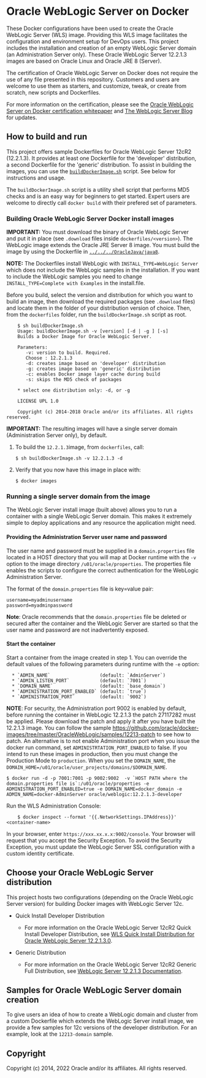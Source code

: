Oracle WebLogic Server on Docker
=================================
These Docker configurations have been used to create the Oracle WebLogic Server (WLS) image. Providing this WLS image facilitates the configuration and environment setup for DevOps users. This project includes the installation and creation of an empty WebLogic Server domain (an Administration Server only). These Oracle WebLogic Server 12.2.1.3 images are based on Oracle Linux and Oracle JRE 8 (Server).

The certification of Oracle WebLogic Server on Docker does not require the use of any file presented in this repository. Customers and users are welcome to use them as starters, and customize, tweak, or create from scratch, new scripts and Dockerfiles.

For more information on the certification, please see the [Oracle WebLogic Server on Docker certification whitepaper](http://www.oracle.com/technetwork/middleware/weblogic/overview/weblogic-server-docker-containers-2491959.pdf) and [The WebLogic Server Blog](https://blogs.oracle.com/WebLogicServer/) for updates.

## How to build and run
This project offers sample Dockerfiles for Oracle WebLogic Server 12cR2 (12.2.1.3). It provides at least one Dockerfile for the 'developer' distribution, a second Dockerfile for the 'generic' distribution. To assist in building the images, you can use the [`buildDockerImage.sh`](dockerfiles/buildDockerImage.sh) script. See below for instructions and usage.

The `buildDockerImage.sh` script is a utility shell script that performs MD5 checks and is an easy way for beginners to get started. Expert users are welcome to directly call `docker build` with their prefered set of parameters.

### Building Oracle WebLogic Server Docker install images
**IMPORTANT:** You must download the binary of Oracle WebLogic Server and put it in place (see `.download` files inside `dockerfiles/<version>`). The WebLogic image extends the Oracle JRE Server 8 image. You must build the image by using the Dockerfile in [`../../../OracleJava/java8`](https://github.com/oracle/docker-images/tree/master/OracleJava/java-8).

**NOTE:** The Dockerfiles install WebLogic with `INSTALL_TYPE=WebLogic Server` which does not include the WebLogic samples in the installation.  If you want to include the WebLogic samples you need to change `INSTALL_TYPE=Complete with Examples` in the install.file.  

Before you build, select the version and distribution for which you want to build an image, then download the required packages (see `.download` files) and locate them in the folder of your distribution version of choice. Then, from the `dockerfiles` folder, run the `buildDockerImage.sh` script as root.

        $ sh buildDockerImage.sh
        Usage: buildDockerImage.sh -v [version] [-d | -g ] [-s]
        Builds a Docker Image for Oracle WebLogic Server.

        Parameters:
           -v: version to build. Required.
           Choose : 12.2.1.3
           -d: creates image based on 'developer' distribution
           -g: creates image based on 'generic' distribution
           -c: enables Docker image layer cache during build
           -s: skips the MD5 check of packages

        * select one distribution only: -d, or -g

        LICENSE UPL 1.0

        Copyright (c) 2014-2018 Oracle and/or its affiliates. All rights reserved.

**IMPORTANT:** The resulting images will have a single server domain (Administration Server only), by default.


  1. To build the `12.2.1.3`image, from `dockerfiles`, call:

        `$ sh buildDockerImage.sh -v 12.2.1.3 -d`

  2. Verify that you now have this image in place with:

        `$ docker images`

### Running a single server domain from the image
The WebLogic Server install image (built above) allows you to run a container with a single WebLogic Server domain.  This makes it extremely simple to deploy applications and any resource the application might need.

#### Providing the Administration Server user name and password
The user name and password must be supplied in a `domain.properties` file located in a HOST directory that you will map at Docker runtime with the `-v` option to the image directory `/u01/oracle/properties`. The properties file enables the scripts to configure the correct authentication for the WebLogic Administration Server.

The format of the `domain.properties` file is key=value pair:

	username=myadminusername
	password=myadminpassword

**Note**: Oracle recommends that the `domain.properties` file be deleted or secured after the container and the WebLogic Server are started so that the user name and password are not inadvertently exposed.

#### Start the container
Start a container from the image created in step 1.
You can override the default values of the following parameters during runtime with the `-e` option:

      * `ADMIN_NAME`                  (default: `AdminServer`)
      * `ADMIN_LISTEN_PORT`           (default: `7001`)
      * `DOMAIN_NAME`                 (default: `base_domain`)
      * `ADMINISTRATION_PORT_ENABLED` (default: `true`)
      * `ADMINISTRATION_PORT`         (default: `9002`)

**NOTE**: For security, the Administration port 9002 is enabled by default, before running the container in WebLogic 12.2.1.3 the patch 27117282 must be applied. Please download the patch and apply it after you have built the 12.2.1.3 image. You can follow the sample https://github.com/oracle/docker-images/tree/master/OracleWebLogic/samples/12213-patch to see how to patch. An alternative is to not enable Administration port when you issue the docker run command, set `ADMINISTRTATION_PORT_ENABLED` to false. If you intend to run these images in production, then you must change the Production Mode to `production`. When you set the `DOMAIN_NAME`, the `DOMAIN_HOME=/u01/oracle/user_projects/domains/$DOMAIN_NAME`.

	$ docker run -d -p 7001:7001 -p 9002:9002  -v `HOST PATH where the domain.properties file is`:/u01/oracle/properties -e ADMINISTRATION_PORT_ENABLED=true -e DOMAIN_NAME=docker_domain -e ADMIN_NAME=docker-AdminServer oracle/weblogic:12.2.1.3-developer

Run the WLS Administration Console:

        $ docker inspect --format '{{.NetworkSettings.IPAddress}}' <container-name>

In your browser, enter `https://xxx.xx.x.x:9002/console`. Your browser will request that you accept the Security Exception. To avoid the Security Exception, you must update the WebLogic Server SSL configuration with a custom identity certificate.

## Choose your Oracle WebLogic Server distribution

This project hosts two configurations (depending on the Oracle WebLogic Server version) for building Docker images with WebLogic Server 12c.

 * Quick Install Developer Distribution

   - For more information on the Oracle WebLogic Server 12cR2 Quick Install Developer Distribution, see [WLS Quick Install Distribution for Oracle WebLogic Server 12.2.1.3.0](http://download.oracle.com/otn/nt/middleware/12c/wls/12213/README.txt).


 * Generic Distribution

   - For more information on the Oracle WebLogic Server 12cR2 Generic Full Distribution, see [WebLogic Server 12.2.1.3 Documentation](http://docs.oracle.com/middleware/12213/wls/index.html).

## Samples for Oracle WebLogic Server domain creation
To give users an idea of how to create a WebLogic domain and cluster from a custom Dockerfile which extends the WebLogic Server install image, we provide a few samples for 12c versions of the developer distribution. For an example, look at the `12213-domain` sample.

## Copyright
Copyright (c) 2014, 2022 Oracle and/or its affiliates. All rights reserved.

